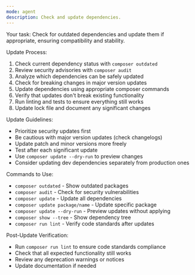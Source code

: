 ```yaml
---
mode: agent
description: Check and update dependencies.
---
```


Your task:
Check for outdated dependencies and update them if appropriate, ensuring compatibility and stability.

Update Process:
1. Check current dependency status with `composer outdated`
2. Review security advisories with `composer audit`
3. Analyze which dependencies can be safely updated
4. Check for breaking changes in major version updates
5. Update dependencies using appropriate composer commands
6. Verify that updates don't break existing functionality
7. Run linting and tests to ensure everything still works
8. Update lock file and document any significant changes

Update Guidelines:
- Prioritize security updates first
- Be cautious with major version updates (check changelogs)
- Update patch and minor versions more freely
- Test after each significant update
- Use `composer update --dry-run` to preview changes
- Consider updating dev dependencies separately from production ones

Commands to Use:
- `composer outdated` - Show outdated packages
- `composer audit` - Check for security vulnerabilities
- `composer update` - Update all dependencies
- `composer update package/name` - Update specific package
- `composer update --dry-run` - Preview updates without applying
- `composer show --tree` - Show dependency tree
- `composer run lint` - Verify code standards after updates

Post-Update Verification:
- Run `composer run lint` to ensure code standards compliance
- Check that all expected functionality still works
- Review any deprecation warnings or notices
- Update documentation if needed